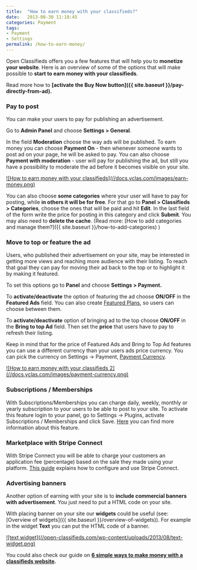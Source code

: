 ```yaml
---
title:  "How to earn money with your classifieds?"
date:   2013-08-30 11:18:45
categories: Payment
tags: 
- Payment
- Settings
permalink: /how-to-earn-money/
---
```

Open Classifieds offers you a few features that will help you to **monetize your website**. Here is an overview of some of the options that will make possible to **start to earn money with your classifieds**.

Read more how to **[activate the Buy Now button]({{ site.baseurl }}/pay-directly-from-ad).**

### Pay to post

You can make your users to pay for publishing an advertisement.

Go to **Admin Panel** and choose **Settings > General**.

In the field **Moderation** choose the way ads will be published. To earn money you can choose **Payment On** \- then whenever someone wants to post ad on your page, he will be asked to pay. You can also choose **Payment with moderation** \- user will pay for publishing the ad, but still you have a possibility to moderate the ad before it becomes visible on your site.

<a href="//docs.yclas.com/images/earn-money.png" class="thumbnail gallery-item" data-gallery>
![How to earn money with your classifieds](//docs.yclas.com/images/earn-money.png)
</a>

You can also choose **some categories** where your user will have to pay for posting, while **in others it will be for free**. For that go to **Panel > Classifieds > Categories**, choose the ones that will be paid and hit **Edit**. In the last field of the form write the price for posting in this category and click **Submit**. You may also need to **delete the cache**. (Read more: [How to add categories and manage them?]({{ site.baseurl }}/how-to-add-categories) )

### Move to top or feature the ad

Users, who published their advertisement on your site, may be interested in getting more views and reaching more audience with their listing. To reach that goal they can pay for moving their ad back to the top or to highlight it by making it featured.

To set this options go to **Panel** and choose **Settings > Payment.**

To **activate/deactivate** the option of featuring the ad choose **ON/OFF** in the **Featured Ads** field. You can also create [Featured Plans](https://docs.yclas.com/how-to-create-featured-plan/), so users can choose between them.

To **activate/deactivate** option of bringing ad to the top choose **ON/OFF** in the **Bring to top Ad** field. Then set the **price** that users have to pay to refresh their listing.

Keep in mind that for the price of Featured Ads and Bring to Top Ad features you can use a different currency than your users ads price currency. You can pick the currency on Settings -> Payment, [Payment Currency](http://docs.yclas.com/setup-payment-gateways/). 

<a href="//docs.yclas.com/images/payment-currency.png" class="thumbnail gallery-item" data-gallery>
![How to earn money with your classifieds 2](//docs.yclas.com/images/payment-currency.png)
</a>


### Subscriptions / Memberships

With Subscriptions/Memberships you can charge daily, weekly, monthly or yearly subscription to your users to be able to post to your site. To activate this feature login to your panel, go to Settings -> Plugins, activate Subscriptions / Memberships and click Save. [Here](https://docs.yclas.com/membership-plans/) you can find more information about this feature.


### Marketplace with Stripe Connect

With Stripe Connect you will be able to charge your customers an application fee (percentage) based on the sale they made using your platform. [This guide](https://docs.yclas.com/stripe/) explains how to configure and use Stripe Connect.


### Advertising banners

Another option of earning with your site is to **include commercial banners with advertisement**. You just need to put a HTML code on your site.

With placing banner on your site our **widgets** could be useful (see: [Overview of widgets]({{ site.baseurl }}/overview-of-widgets)). For example in the widget **Text** you can put the HTML code of a banner.

<a href="//open-classifieds.com/wp-content/uploads/2013/08/text-widget.png" class="thumbnail gallery-item" data-gallery>
![text widget](//open-classifieds.com/wp-content/uploads/2013/08/text-widget.png)
</a>

You could also check our guide on **[6 simple ways to make money with a classifieds website](http://open-classifieds.com/2014/01/09/6-simple-ways-make-money-classifieds-website/).**

